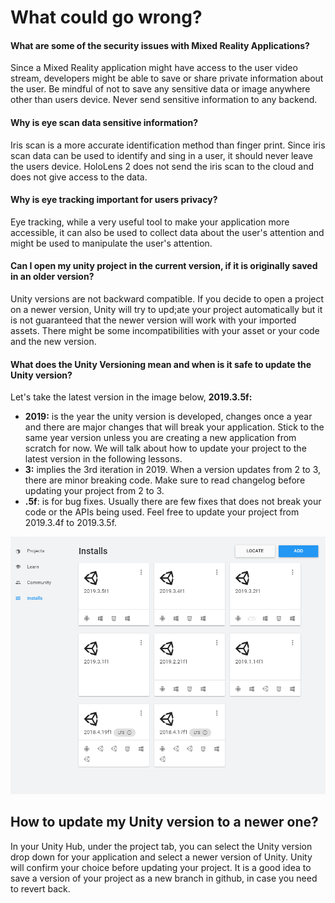 # What could go wrong?

#### What are some of the security issues with Mixed Reality Applications?

Since a Mixed Reality application might have access to the user video stream, developers might be able to  save or share private information about the user. Be mindful of not to save any sensitive data or image anywhere other than users device. Never send sensitive information to any backend. 

#### Why is eye scan data sensitive information?

Iris scan is a more accurate identification method than finger print. Since iris scan data can be used to identify and sing in a user, it should never leave the users device. HoloLens 2 does not send the iris scan to the cloud and does not give access to the data.

#### Why is eye tracking important for users privacy? 

Eye tracking, while a very useful tool to make your application more accessible, it can also be used to collect data about the user's attention and might be used to manipulate the user's attention.

#### Can I open my unity project in the current version, if it is originally saved in an older version?

Unity versions are not backward compatible. If you decide to open a project on a newer version, Unity will try to upd;ate your project automatically but it is not guaranteed that the newer version will work with your imported assets. There might be some incompatibilities with your asset or your code and the new version. 

#### What does the Unity Versioning mean and when is it safe to update the Unity version?

Let's take the latest version in the image below, **2019.3.5f:**

* **2019:** is the year the unity version is developed, changes once a year and there are major changes that will break your application. Stick to the same year version unless you are creating a new application from scratch for now. We will talk about how to update your project to the latest version in the following lessons.
* **3:** implies the 3rd iteration in 2019. When a version updates from 2 to 3, there are minor breaking code. Make sure to read changelog before updating your project from 2 to 3.
* **.5f**: is for bug fixes. Usually there are few fixes that does not break your code or the APIs being used. Feel free to update your project from 2019.3.4f to 2019.3.5f.

![](../../.gitbook/assets/unityversioning.png)

## How to update my Unity version to a newer one?

In your Unity Hub, under the project tab, you can select the Unity version drop down for your application and select a newer version of Unity. Unity will confirm your choice before updating your project. It is a good idea to save a version of your project as a new branch in github, in case you need to revert back.

